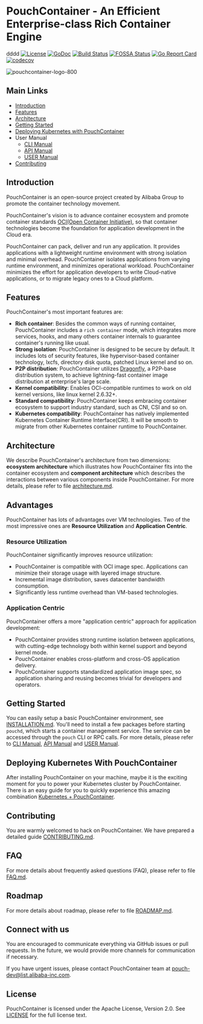 
# PouchContainer - An Efficient Enterprise-class Rich Container Engine
dddd
[![License](https://img.shields.io/badge/license-Apache%202-4EB1BA.svg)](https://www.apache.org/licenses/LICENSE-2.0.html)
[![GoDoc](https://godoc.org/github.com/alibaba/pouch?status.svg)](https://godoc.org/github.com/alibaba/pouch)
[![Build Status](https://travis-ci.org/alibaba/pouch.svg?branch=master)](https://travis-ci.org/alibaba/pouch)
[![FOSSA Status](https://app.fossa.io/api/projects/git%2Bhttps%3A%2F%2Fgithub.com%2Falibaba%2Fpouch.svg?type=shield)](https://app.fossa.io/projects/git%2Bhttps%3A%2F%2Fgithub.com%2Falibaba%2Fpouch?ref=badge_shield)
[![Go Report Card](https://goreportcard.com/badge/github.com/alibaba/pouch)](https://goreportcard.com/report/github.com/alibaba/pouch)
[![codecov](https://codecov.io/gh/alibaba/pouch/branch/master/graph/badge.svg)](https://codecov.io/gh/alibaba/pouch)

![pouchcontainer-logo-800](https://user-images.githubusercontent.com/6755791/39180769-55f3b742-47ea-11e8-8762-78aeedcbba78.png)

## Main Links

- [Introduction](#introduction)
- [Features](#features)
- [Architecture](#architecture)
- [Getting Started](#getting-started)
- [Deploying Kubernetes with PouchContainer](#deploying-kubernetes-with-pouchcontainer)
- User Manual
  - [CLI Manual](docs/commandline)
  - [API Manual](docs/api)
  - [USER Manual](docs/user)
- [Contributing](#contributing)

## Introduction

PouchContainer is an open-source project created by Alibaba Group to promote the container technology movement.

PouchContainer's vision is to advance container ecosystem and promote container standards [OCI(Open Container Initiative)](https://github.com/opencontainers), so that container technologies become the foundation for application development in the Cloud era.

PouchContainer can pack, deliver and run any application. It provides applications with a lightweight runtime environment with strong isolation and minimal overhead. PouchContainer isolates applications from varying runtime environment, and minimizes operational workload. PouchContainer minimizes the effort for application developers to write Cloud-native applications, or to migrate legacy ones to a Cloud platform.

## Features

PouchContainer's most important features are:

- **Rich container**: Besides the common ways of running container, PouchContainer includes a `rich container` mode, which integrates more services, hooks, and many others container internals to guarantee container's running like usual.
- **Strong isolation**: PouchContainer is designed to be secure by default. It includes lots of security features, like hypervisor-based container technology, lxcfs, directory disk quota, patched Linux kernel and so on.
- **P2P distribution**: PouchContainer utilizes [Dragonfly](https://github.com/alibaba/dragonfly), a P2P-base distribution system, to achieve lightning-fast container image distribution at enterprise's large scale.
- **Kernel compatibility**: Enables OCI-compatible runtimes to work on old kernel versions, like linux kernel 2.6.32+.
- **Standard compatibility**: PouchContainer keeps embracing container ecosystem to support industry standard, such as CNI, CSI and so on.
- **Kubernetes compatibility**: PouchContainer has natively implemented Kubernetes Container Runtime Interface(CRI). It will be smooth to migrate from other Kubernetes container runtime to PouchContainer.

## Architecture

We describe PouchContainer's architecture from two dimensions: **ecosystem architecture**  which illustrates how PouchContainer fits into the container ecosystem and **component architecture** which describes the interactions between various components inside PouchContainer. For more details, please refer to file [architecture.md](docs/architecture.md).

## Advantages

PouchContainer has lots of advantages over VM technologies. Two of the most impressive ones are **Resource Utilization** and **Application Centric**.

### Resource Utilization

PouchContainer significantly improves resource utilization:

- PouchContainer is compatible with OCI image spec. Applications can minimize their storage usage with layered image structure.
- Incremental image distribution, saves datacenter bandwidth consumption.
- Significantly less runtime overhead than VM-based technologies.

### Application Centric

PouchContainer offers a more "application centric" approach for application development:

- PouchContainer provides strong runtime isolation between applications, with cutting-edge technology both within kernel support and beyond kernel mode.
- PouchContainer enables cross-platform and cross-OS application delivery.
- PouchContainer supports standardized application image spec, so application sharing and reusing becomes trivial for developers and operators.

## Getting Started

You can easily setup a basic PouchContainer environment, see [INSTALLATION.md](INSTALLATION.md). You'll need to install a few packages before starting `pouchd`, which starts a container management service. The service can be accessed through the `pouch` CLI or RPC calls. For more details, please refer to [CLI Manual](docs/commandline), [API Manual](docs/api) and [USER Manual](docs/user).

## Deploying Kubernetes With PouchContainer

After installing PouchContainer on your machine, maybe it is the exciting moment for you to power your Kubernetes cluster by PouchContainer. There is an easy guide for you to quickly experience this amazing combination [Kubernetes + PouchContainer](docs/kubernetes/pouch_with_kubernetes_deploying.md).

## Contributing

You are warmly welcomed to hack on PouchContainer. We have prepared a detailed guide [CONTRIBUTING.md](CONTRIBUTING.md).

## FAQ

For more details about frequently asked questions (FAQ), please refer to file [FAQ.md](FAQ.md).

## Roadmap

For more details about roadmap, please refer to file [ROADMAP.md](ROADMAP.md).

## Connect with us

You are encouraged to communicate everything via GitHub issues or pull requests. In the future, we would provide more channels for communication if necessary.

If you have urgent issues, please contact PouchContainer team at [pouch-dev@list.alibaba-inc.com](mailto:pouch-dev@list.alibaba-inc.com).

## License

PouchContainer is licensed under the Apache License, Version 2.0. See [LICENSE](LICENSE) for the full license text.
